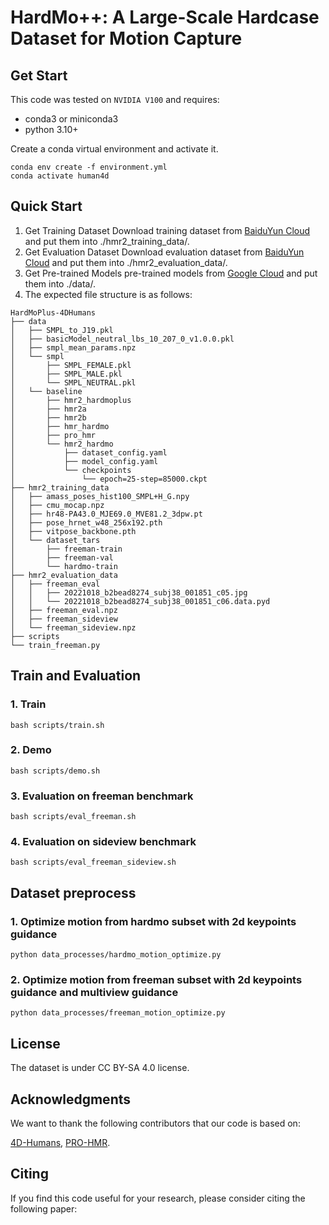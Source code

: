 # HardMo++: A Large-Scale Hardcase Dataset for Motion Capture

## Get Start

This code was tested on `NVIDIA V100` and requires:

* conda3 or miniconda3
* python 3.10+

Create a conda virtual environment and activate it.
```shell
conda env create -f environment.yml
conda activate human4d
```

## Quick Start
1. Get Training Dataset 
Download training dataset from [BaiduYun Cloud](xxx) and put them into ./hmr2_training_data/.
2. Get Evaluation Dataset
Download evaluation dataset from [BaiduYun Cloud](xxx) and put them into ./hmr2_evaluation_data/.
3. Get Pre-trained Models
pre-trained models from [Google Cloud](https://drive.google.com/drive/folders/1o3h0DHEz5gKG-9cTdl3lUEwjwW51Ay81?usp=sharing) and put them into ./data/.
4. The expected file structure is as follows:
```text
HardMoPlus-4DHumans
├── data
│   ├── SMPL_to_J19.pkl
│   ├── basicModel_neutral_lbs_10_207_0_v1.0.0.pkl
│   ├── smpl_mean_params.npz
│   └── smpl
│       ├── SMPL_FEMALE.pkl
│       ├── SMPL_MALE.pkl
│       └── SMPL_NEUTRAL.pkl
│   └── baseline
│       ├── hmr2_hardmoplus
│       ├── hmr2a
│       ├── hmr2b
│       ├── hmr_hardmo
│       ├── pro_hmr
│       └── hmr2_hardmo
│           ├── dataset_config.yaml
│           ├── model_config.yaml
│           └── checkpoints
│               └── epoch=25-step=85000.ckpt
├── hmr2_training_data
│   ├── amass_poses_hist100_SMPL+H_G.npy
│   ├── cmu_mocap.npz
│   ├── hr48-PA43.0_MJE69.0_MVE81.2_3dpw.pt
│   ├── pose_hrnet_w48_256x192.pth
│   ├── vitpose_backbone.pth
│   └── dataset_tars
│       ├── freeman-train
│       ├── freeman-val
│       └── hardmo-train
├── hmr2_evaluation_data
│   ├── freeman_eval
│   │   ├── 20221018_b2bead8274_subj38_001851_c05.jpg
│   │   └── 20221018_b2bead8274_subj38_001851_c06.data.pyd
│   ├── freeman_eval.npz
│   ├── freeman_sideview
│   └── freeman_sideview.npz
├── scripts
└── train_freeman.py
```

##  Train and Evaluation
### 1. Train
```shell
bash scripts/train.sh
```

### 2. Demo
```shell
bash scripts/demo.sh
```
### 3. Evaluation on freeman benchmark
```shell
bash scripts/eval_freeman.sh
```

### 4. Evaluation on sideview benchmark
```shell
bash scripts/eval_freeman_sideview.sh
```

##  Dataset preprocess
### 1. Optimize motion from hardmo subset with 2d keypoints guidance
```shell
python data_processes/hardmo_motion_optimize.py 
```
### 2. Optimize motion from freeman subset with 2d keypoints guidance and multiview guidance
```shell
python data_processes/freeman_motion_optimize.py
```


## License
The dataset is under CC BY-SA 4.0 license.


## Acknowledgments

We want to thank the following contributors that our code is based on:

[4D-Humans](https://github.com/shubham-goel/4D-Humans), [PRO-HMR](https://github.com/nkolot/ProHMR).

## Citing
If you find this code useful for your research, please consider citing the following paper: